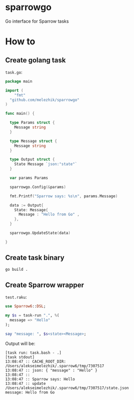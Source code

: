 # sparrowgo

Go interface for Sparrow tasks

# How to

## Create golang task

`task.go`:

```go
package main

import (
	"fmt"
  "github.com/melezhik/sparrowgo"
)

func main() {

  type Params struct {
    Message string
  }

  type Message struct {
    Message string
  }

  type Output struct {
    State Message `json:"state"`
  }

  var params Params

  sparrowgo.Config(&params)

  fmt.Printf("Sparrow says: %s\n", params.Message)

  data := Output{ 
    State: Message{ 
      Message : "Hello from Go" ,
    },
  }

  sparrowgo.UpdateState(data)

}
```

## Create task binary

```bash
go build .
```

## Create Sparrow wrapper

`test.raku`:

```raku
use Sparrow6::DSL;

my $s = task-run ".", %(
  message => "Hello"
);

say "message: ", $s<state><Message>;
```

Output will be:

```
[task run: task.bash - .]
[task stdout]
13:08:47 :: CACHE_ROOT_DIR: /Users/alekseimelezhik/.sparrow6/tmp/7307517
13:08:47 :: json: { "message" : "Hello" }
13:08:47 :: 
13:08:47 :: Sparrow says: Hello
13:08:47 :: update /Users/alekseimelezhik/.sparrow6/tmp/7307517/state.json
message: Hello from Go
```
